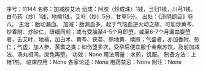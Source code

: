 序号：11144
名称：加减胶艾汤
组成：阿胶（炒成珠）1钱，当归1钱，川芎1钱，白芍药（炒）1钱，地榆1钱，艾叶（炒）5分，甘草5分。
出处：《济阴纲目》卷八。
主治：胎动漏血。
加减：胎漏血多，起于气恼血逆火动之故，可加炒黄芩、炒香附、炒砂仁，研细同煎；或有受胎至4-5个月即堕，或至6-7个月漏血要堕者，去艾叶、地榆，加白术、黄芩、茯苓、熟地黄、续断；气盛者，亦加香附、砂仁；气虚，加人参、黄耆之类；如伤堕多次，受孕后便宜服千金紫苏饮，及前加减法、汤丸相间，庶免再堕。
功效：None
用法用量：水煎，饥服。
制备方法：上锉1剂。
临床应用：None
各家论述：None
用药禁忌：None
附注：None
